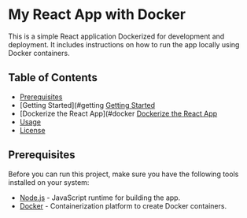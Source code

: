 # My React App with Docker

This is a simple React application Dockerized for development and deployment. It includes instructions on how to run the app locally using Docker containers.

## Table of Contents

- [Prerequisites](#prerequisites)
- [Getting Started](#getting [Getting Started](#getting-started)
- [Dockerize the React App](#docker [Dockerize the React App](#dockerize-the-react-app)
- [Usage](#usage)
- [License](#license)

## Prerequisites

Before you can run this project, make sure you have the following tools installed on your system:

- [Node.js](https://nodejs.org/) - JavaScript runtime for building the app.
- [Docker](https://www.docker.com/) - Containerization platform to create Docker containers.

